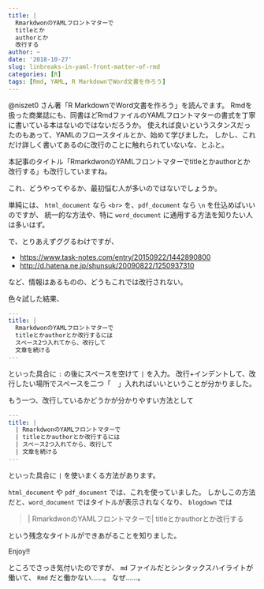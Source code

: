 ```yaml
---
title: | 
  RmarkdwonのYAMLフロントマターで  
  titleとか  
  authorとか  
  改行する
author: ~
date: '2018-10-27'
slug: linbreaks-in-yaml-front-matter-of-rmd
categories: [R]
tags: [Rmd, YAML, R MarkdownでWord文書を作ろう]
---
```


@niszet0 さん著「R MarkdownでWord文書を作ろう」を読んでます。
Rmdを扱った商業誌にも、同書ほどRmdファイルのYAMLフロントマターの書式を丁寧に書いている本はないのではないだろうか。
使えれば良いというスタンスだったのもあって、YAMLのフロースタイルとか、始めて学びました。
しかし、これだけ詳しく書いてあるのに改行のことに触れられていないな、とふと。

本記事のタイトル「RmarkdwonのYAMLフロントマターでtitleとかauthorとか改行する」も改行していますね。

これ、どうやってやるか、最初悩む人が多いのではないでしょうか。

単純には、 `html_document` なら `<br>` を、`pdf_document` なら `\n` を仕込めばいいのですが、
統一的な方法や、特に `word_document` に通用する方法を知りたい人は多いはず。

で、とりあえずググるわけですが、

- https://www.task-notes.com/entry/20150922/1442890800
- http://d.hatena.ne.jp/shunsuk/20090822/1250937310

など、情報はあるものの、どうもこれでは改行されない。

色々試した結果、

```yaml
---
title: |
  RmarkdwonのYAMLフロントマターで  
  titleとかauthorとか改行するには  
  スペース2つ入れてから、改行して  
  文章を続ける
---
```

といった具合に `:` の後にスペースを空けて `|` を入力。
改行+インデントして、改行したい場所でスペースを二つ「`  `」入れればいいということが分かりました。

もう一つ、改行しているかどうかが分かりやすい方法として

```yaml
---
title: |
  | RmarkdwonのYAMLフロントマターで  
  | titleとかauthorとか改行するには  
  | スペース2つ入れてから、改行して  
  | 文章を続ける
---
```

といった具合に `|` を使いまくる方法があります。

`html_document` や `pdf_document` では、これを使っていました。
しかしこの方法だと、`word_document` ではタイトルが表示されなくなり、
`blogdown` では

> | RmarkdwonのYAMLフロントマターで| titleとかauthorとか改行する

という残念なタイトルができあがることを知りました。

Enjoy!! 


ところでさっき気付いたのですが、 `md` ファイルだとシンタックスハイライトが働いて、 `Rmd` だと働かない……。
なぜ……。
